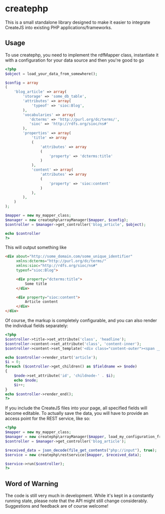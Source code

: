 createphp
=========

This is a small standalone library designed to make it easier to integrate CreateJS
into existing PHP applications/frameworks.

Usage
-----

To use createphp, you need to implement the rdfMapper class, instantiate it with a
configuration for your data source and then you're good to go

```php
<?php
$object = load_your_data_from_somewhere();

$config = array
(
    'blog_article' => array(
        'storage' => 'some_db_table',
        'attributes' => array(
            'typeof' => 'sioc:Blog',
        ),
        'vocabularies' => array(
           'dcterms' => 'http://purl.org/dc/terms/',
           'sioc' => 'http://rdfs.org/sioc/ns#'
        ),
        'properties' => array(
            'title' => array
            (
                'attributes' => array
                (
                    'property' => 'dcterms:title'
                )
            ),
            'content' => array(
                'attributes' => array
                (
                    'property' => 'sioc:content'
                )
            ),
        ),
    )
);

$mapper = new my_mapper_class;
$manager = new createphp\arrayManager($mapper, $config);
$controller = $manager->get_controller('blog_article', $object);

echo $controller
?>
```

This will output something like

```html
<div about="http://some_domain.com/some_unique_identifier"
     xmlns:dcterms="http://purl.org/dc/terms/"
     xmlns:sioc="http://rdfs.org/sioc/ns#"
     typeof="sioc:Blog">

     <div property="dcterms:title">
         Some title
     </div>

     <div property="sioc:content">
         Article content
     </div>
</div>
```

Of course, the markup is completely configurable, and you can also render the
individual fields separately:

```php
<?php
$controller->title->set_attribute('class', 'headline');
$controller->content->set_attribute('class', 'content-inner');
$controller->content->set_template('<div class="content-outer"><span __ATTRIBUTES__>__CONTENT__</span></div>');

echo $controller->render_start('article');
$i = 0;
foreach ($controller->get_children() as $fieldname => $node)
{
    $node->set_attribute('id', 'childnode-' . $i);
    echo $node;
    $i++;
}
echo $controller->render_end();
?>
```

If you include the CreateJS files into your page, all specified fields will become editable. 
To actually save the data, you will have to provide an access point for the REST service, like so:

```php
<?php
$mapper = new my_mapper_class;
$manager = new createphp\arrayManager($mapper, load_my_configuration_from_somewhere());
$controller = $manager->get_controller('blog_article');

$received_data = json_decode(file_get_contents("php://input"), true);
$service = new createphp\restservice($mapper, $received_data);

$service->run($controller);
?>
```

Word of Warning
---------------
The code is still very much in development. While it's kept in a constantly running
state, please note that the API might still change considerably. Suggestions and
feedback are of course welcome!